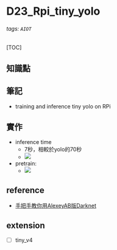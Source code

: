 # D23_Rpi_tiny_yolo
###### tags: `AIOT`
[TOC]
## 知識點
## 筆記
- training and inference tiny yolo on RPi
## 實作
- inference time
    - 7秒，相較於yolo的70秒
    - ![](https://i.imgur.com/EoIwSL7.png)
- pretrain:
    - ![](https://i.imgur.com/izlZEtH.png)

## reference
- [手把手教你用AlexeyAB版Darknet](https://zhuanlan.zhihu.com/p/102628373)
## extension
- [ ] tiny_v4
